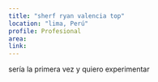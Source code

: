 ```yaml
---
title: "sherf ryan valencia top"
location: "lima, Perú"
profile: Profesional
area: 
link: 
---
```


sería la primera vez y quiero experimentar